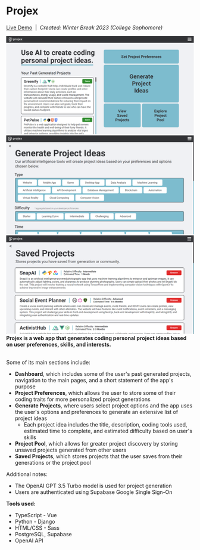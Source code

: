 # Projex

[Live Demo](https://drive.google.com/file/d/1CuL6cXabCZVm2w33mt-Y4uQjUmN8oNns/view)&nbsp;&nbsp;|&nbsp;&nbsp;<i>Created: Winter Break 2023 (College Sophomore)</i>

<img src="client/src/assets/examples/projex2.png" style="width: 600px" />
<img src="client/src/assets/examples/projex4.png" style="width: 600px" />
<img src="client/src/assets/examples/projex5.png" style="width: 600px" />

<br/>
<b>Projex is a web app that generates coding personal project ideas based on user preferences, skills, and interests.</b>
<br/><br/>

Some of its main sections include:
 - <strong>Dashboard</strong>, which includes some of the user's past generated projects, navigation to the main pages, and a short statement of the app's purpose
 - <strong>Project Preferences</strong>, which allows the user to store some of their coding traits for more personalized project generations
 - <strong>Generate Projects</strong>, where users select project options and the app uses the user's options and preferences to generate an extensive list of project ideas
     - Each project idea includes the title, description, coding tools used, estimated time to complete, and estimated difficulty based on user's skills
 - <strong>Project Pool</strong>, which allows for greater project discovery by storing unsaved projects generated from other users
 - <strong>Saved Projects</strong>, which stores projects that the user saves from their generations or the project pool


Additional notes:
 - The OpenAI GPT 3.5 Turbo model is used for project generation
 - Users are authenticated using Supabase Google Single Sign-On


<b>Tools used:</b>
 - TypeScript - Vue
 - Python - Django
 - HTML/CSS - Sass
 - PostgreSQL, Supabase
 - OpenAI API
